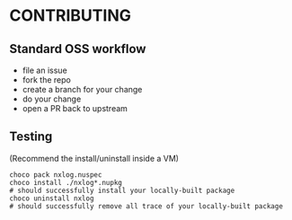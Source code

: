# CONTRIBUTING

## Standard OSS workflow

* file an issue
* fork the repo
* create a branch for your change
* do your change
* open a PR back to upstream

## Testing

(Recommend the install/uninstall inside a VM)

```shell
choco pack nxlog.nuspec
choco install ./nxlog*.nupkg
# should successfully install your locally-built package
choco uninstall nxlog
# should successfully remove all trace of your locally-built package
```
